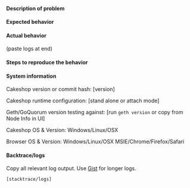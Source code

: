 
#### Description of problem


#### Expected behavior


#### Actual behavior

(paste logs at end)

#### Steps to reproduce the behavior


#### System information

Cakeshop version or commit hash: [version]

Cakeshop runtime configuration: [stand alone or attach mode]

Geth/GoQuorum version testing against: [run `geth version` or copy from Node Info in UI]

Cakeshop OS & Version: Windows/Linux/OSX

Browser OS & Version: Windows/Linux/OSX MSIE/Chrome/Firefox/Safari

#### Backtrace/logs

Copy all relevant log output. Use [Gist](https://gist.github.com/) for longer logs.

```
[stacktrace/logs]
```
